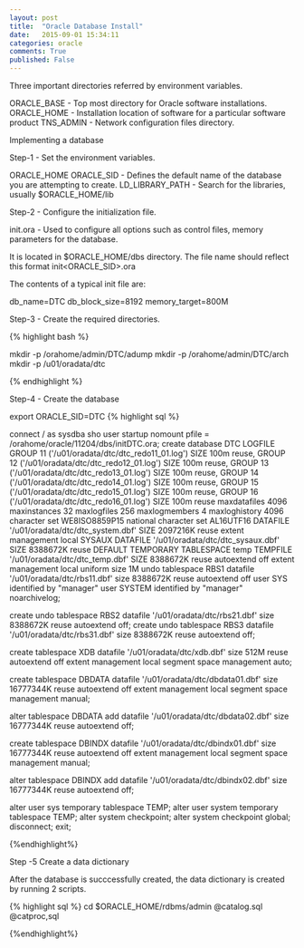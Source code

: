 ```yaml
---
layout: post
title:  "Oracle Database Install"
date:   2015-09-01 15:34:11
categories: oracle
comments: True
published: False
---
```

Three important directories referred by environment variables.

ORACLE_BASE - Top most directory for Oracle software installations.
ORACLE_HOME - Installation location of software for a particular software product
TNS_ADMIN - Network configuration files directory.


Implementing a database

Step-1 - Set the environment variables.

ORACLE_HOME
ORACLE_SID - Defines the default name of the database you are attempting to create.
LD_LIBRARY_PATH - Search for the libraries, usually $ORACLE_HOME/lib

Step-2 - Configure the initialization file.

init.ora - Used to configure all options such as control files, memory parameters for the database.

It is located in $ORACLE_HOME/dbs directory. The file name should reflect this format init<ORACLE_SID>.ora

The contents of a typical init file are:

db_name=DTC
db_block_size=8192
memory_target=800M


Step-3 - Create the required directories.

{% highlight bash %}

mkdir -p /orahome/admin/DTC/adump
mkdir -p /orahome/admin/DTC/arch
mkdir -p /u01/oradata/dtc

{% endhighlight %}

Step-4 - Create the database

export ORACLE_SID=DTC
{% highlight sql %}

connect / as sysdba
sho user
startup nomount pfile = /orahome/oracle/11204/dbs/initDTC.ora;
create database DTC
LOGFILE
                GROUP 11 ('/u01/oradata/dtc/dtc_redo11_01.log') SIZE 100m reuse,
                GROUP 12 ('/u01/oradata/dtc/dtc_redo12_01.log') SIZE 100m reuse,
                GROUP 13 ('/u01/oradata/dtc/dtc_redo13_01.log') SIZE 100m reuse,
                GROUP 14 ('/u01/oradata/dtc/dtc_redo14_01.log') SIZE 100m reuse,
                GROUP 15 ('/u01/oradata/dtc/dtc_redo15_01.log') SIZE 100m reuse,
                GROUP 16 ('/u01/oradata/dtc/dtc_redo16_01.log') SIZE 100m reuse
maxdatafiles 4096
maxinstances 32
maxlogfiles 256
maxlogmembers 4
maxloghistory 4096
character set WE8ISO8859P15
national character set AL16UTF16
DATAFILE '/u01/oradata/dtc/dtc_system.dbf' SIZE 2097216K reuse extent management local
SYSAUX DATAFILE '/u01/oradata/dtc/dtc_sysaux.dbf' SIZE 8388672K reuse
DEFAULT TEMPORARY TABLESPACE temp TEMPFILE '/u01/oradata/dtc/dtc_temp.dbf' SIZE 8388672K reuse autoextend off
extent management local uniform size 1M
undo tablespace RBS1 datafile '/u01/oradata/dtc/rbs11.dbf' size 8388672K reuse autoextend off
user SYS identified by "manager" user SYSTEM identified by "manager"
noarchivelog;

create undo tablespace RBS2 datafile '/u01/oradata/dtc/rbs21.dbf' size 8388672K reuse autoextend off;
create undo tablespace RBS3 datafile '/u01/oradata/dtc/rbs31.dbf' size 8388672K reuse autoextend off;

create tablespace XDB
datafile '/u01/oradata/dtc/xdb.dbf' size 512M reuse autoextend off extent management local segment space management auto;

create tablespace DBDATA
datafile '/u01/oradata/dtc/dbdata01.dbf' size 16777344K reuse autoextend off extent management local segment space management
manual;

alter tablespace DBDATA add datafile '/u01/oradata/dtc/dbdata02.dbf' size 16777344K reuse autoextend off;

create tablespace DBINDX
datafile '/u01/oradata/dtc/dbindx01.dbf' size 16777344K reuse autoextend off extent management local segment space management
manual;

alter tablespace DBINDX add datafile '/u01/oradata/dtc/dbindx02.dbf' size 16777344K reuse autoextend off;


alter user sys temporary tablespace TEMP;
alter user system temporary tablespace TEMP;
alter system checkpoint;
alter system checkpoint global;
disconnect;
exit;

{%endhighlight%}


Step -5 Create a data dictionary

After the database is succcessfully created, the data dictionary is created by running 2 scripts.

{% highlight sql %}
cd $ORACLE_HOME/rdbms/admin
@catalog.sql
@catproc,sql

{%endhighlight%}




